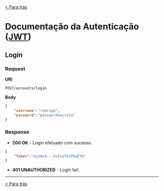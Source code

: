 [< Para trás](../README.md#Funcionalidades)

# Documentação da Autenticação ([JWT](https://jwt.io/))

## Login
### Request

**URI**

```
POST/accounts/login
```

**Body**
```json
{
    "username":"rodrigo", 
    "password":"passwordsecreta"
}
```

### Response
- **200 OK** - Login efetuado com sucesso.

```json
{
    "Token":"eyJ0eX...ovIxaTdiPGxEYQ"
}
```

- **401 UNAUTHORIZED**  - Login fail.

---

[< Para trás](../README.md#Funcionalidades)
